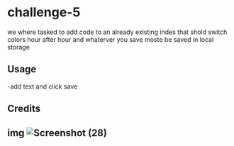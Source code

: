 # challenge-5

we where tasked to add code to an already existing indes that shold switch colors hour after hour
and whaterver you save moste be saved in local storage


## Usage
-add text and click save 

## Credits

## img ![Screenshot (28)](https://github.com/jaimetam/challenge-5/assets/151596070/4f70438e-b863-401a-9645-a48b36388d77)

